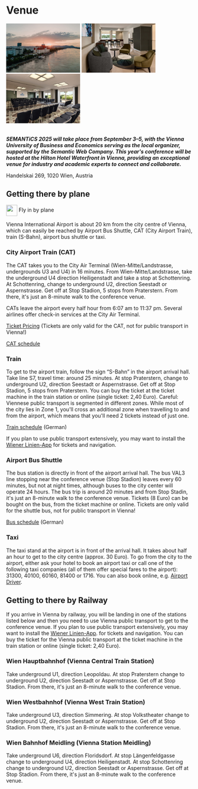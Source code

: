 # Venue

<div class="d-flex justify-content-between bd-highlight mb-3">
 <img src="../img/venue.jpg" style="max-width:32%; min-width:200px" width="60%" height="auto" alt="">
 <img src="../img/venue_socialRoom.jpg" style="max-width:32%; min-width:200px" width="60%" height="auto" alt="">  
 <img src="../img/venue_meetingRoom.jpg" style="max-width:32%; min-width:200px" width="60%" height="auto" alt="">  
</div>
</br>

***SEMANTiCS 2025 will take place from September 3–5, with the Vienna University of Business and Economics serving as the local organizer, supported by the Semantic Web Company. This year's conference will be hosted at the Hilton Hotel Waterfront in Vienna, providing an exceptional venue for industry and academic experts to connect and collaborate.***

Handelskai 269, 1020 Wien, Austria

## Getting there by plane

<div class="venue-sec-title"><img style="vertical-align:middle" src="../img/icons/airplane-fill.svg" width="30" height="30"></span><span> Fly in by plane</span></div> 

Vienna International Airport is about 20 km from the city centre of Vienna, which can easily be reached by Airport Bus Shuttle, CAT (City Airport Train), train (S-Bahn), airport bus shuttle or taxi.

### City Airport Train (CAT)

The CAT takes you to the City Air Terminal (Wien-Mitte/Landstrasse, undergrounds U3 and U4) in 16 minutes. From Wien-Mitte/Landstrasse, take the underground U4 direction Heiligenstadt and take a stop at Schottenring. At Schottenring, change to underground U2, direction Seestadt or Aspernstrasse. Get off at Stop Stadion, 5 stops from Praterstern. From there, it's just an 8-minute walk to the conference venue.

CATs leave the airport every half hour from 6:07 am to 11:37 pm. Several airlines offer check-in services at the City Air Terminal.

[Ticket Pricing](https://www.cityairporttrain.com/en/prices) (Tickets are only valid for the CAT, not for public transport in Vienna!)

[CAT schedule](https://www.cityairporttrain.com/en/info-service/timetable)

### Train

To get to the airport train, follow the sign “S-Bahn” in the airport arrival hall. Take line S7, travel time: around 25 minutes. At stop Praterstern, change to underground U2, direction Seestadt or Aspernstrasse. Get off at Stop Stadion, 5 stops from Praterstern.  You can buy the ticket at the ticket machine in the train station or online (single ticket: 2,40 Euro). Careful: Viennese public transport is segmented in different zones. While most of the city lies in Zone 1, you'll cross an additional zone when travelling to and from the airport, which means that you'll need 2 tickets instead of just one. 

[Train schedule](https://www.schnellbahn-wien.at/web/flughafen_wien-schwechat.html) (German)

If you plan to use public transport extensively, you may want to install the [Wiener Linien-App](https://www.wienerlinien.at/wienmobil-app) for tickets and navigation.

### Airport Bus Shuttle

The bus station is directly in front of the airport arrival hall. The bus VAL3 line stopping near the conference venue (Stop Stadion) leaves every 60 minutes, but not at night times, although buses to the city center will operate 24 hours. The bus trip is around 20 minutes and  from Stop Stadin, it's just an 8-minute walk to the conference venue.  Tickets (8 Euro) can be bought on the bus, from the ticket machine or online. Tickets are only valid for the shuttle bus, not for public transport in Vienna!

[Bus schedule](https://www.viennaairport.com/jart/prj3/va/uploads/data-uploads/Passagier/Parken/VIE_VAL3_de_en.pdf) (German)

### Taxi

The taxi stand at the airport is in front of the arrival hall. It takes about half an hour to get to the city centre (approx. 30 Euro). To go from the city to the airport, either ask your hotel to book an airport taxi or call one of the following taxi companies (all of them offer special fares to the airport): 31300, 40100, 60160, 81400 or 1716. You can also book online, e.g. [Airport Driver](https://airportdriver.at/en/).

## Getting to there by Railway

If you arrive in Vienna by railway, you will be landing in one of the stations listed below and then you need to use Vienna public transport to get to the conference venue. If you plan to use public transport extensively, you may want to install the [Wiener Linien-App](https://www.wienerlinien.at/wienmobil-app). for tickets and navigation. You can buy the ticket for the Vienna public transport at the ticket machine in the train station or online (single ticket: 2,40 Euro). 

### Wien Hauptbahnhof (Vienna Central Train Station)

Take underground U1, direction Leopoldau. At stop Praterstern change to underground U2, direction Seestadt or Aspernstrasse. Get off at Stop Stadion. From there, it's just an 8-minute walk to the conference venue. 

### Wien Westbahnhof (Vienna West Train Station)

Take underground U3, direction Simmering. At stop Volkstheater change to underground U2, direction Seestadt or Aspernstrasse. Get off at Stop Stadion. From there, it's just an 8-minute walk to the conference venue.

### Wien Bahnhof Meidling (Vienna Station Meidling)

Take underground U6, direction Floridsdorf. At stop Längenfeldgasse change to underground U4, direction Heiligenstadt. At stop Schottenring change to underground U2, direction Seestadt or Aspernstrasse. Get off at Stop Stadion. From there, it's just an 8-minute walk to the conference venue.
